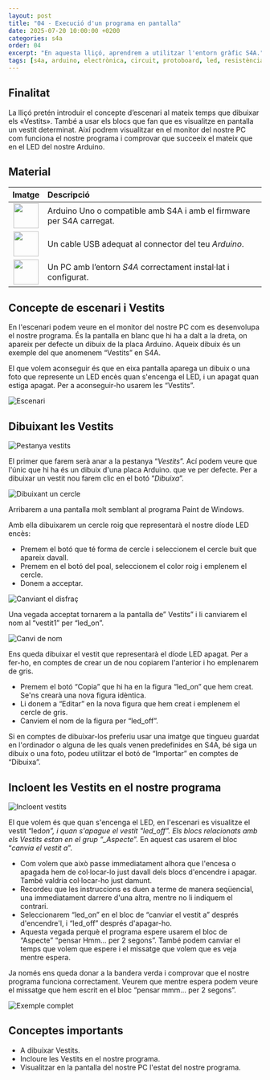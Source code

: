 ```yaml
---
layout: post
title: "04 - Execució d'un programa en pantalla"
date: 2025-07-20 10:00:00 +0200
categories: s4a
order: 04
excerpt: "En aquesta lliçó, aprendrem a utilitzar l'entorn gràfic S4A."
tags: [s4a, arduino, electrònica, circuit, protoboard, led, resistència, potenciòmetre]
---
```


[img1]: /assets/imatges/s4a/s4a-04-01.png "Escenari"
[img2]: /assets/imatges/s4a/s4a-04-02.png "Pestanya vestits"
[img3]: /assets/imatges/s4a/s4a-04-03.png "Dibuixant un cercle"
[img4]: /assets/imatges/s4a/s4a-04-04.png "Canviant el disfraç"
[img5]: /assets/imatges/s4a/s4a-04-05.png "Canvi de nom"
[img6]: /assets/imatges/s4a/s4a-04-06.png "Incloent les Vestits en el nostre programa"
[img7]: /assets/imatges/s4a/s4a-04-07.png "Exemple complet"

## Finalitat

La lliçó pretén introduir el concepte d’escenari al mateix temps que dibuixar els «Vestits». També a usar els blocs que fan que es visualitze en pantalla un vestit determinat. Així podrem visualitzar en el monitor del nostre PC com funciona el nostre programa i comprovar que succeeix el mateix que en el LED del nostre Arduino.

## Material

|                              Imatge                              | Descripció                                                           |
| :--------------------------------------------------------------: | :------------------------------------------------------------------- |
|  <img src="/assets/imatges/mat/mat_unor3.png" width="50" height="50">   | Arduino Uno o compatible amb S4A i amb el firmware per S4A carregat. |
| <img src="/assets/imatges/mat/mat_cableusb.png" width="50" height="50"> | Un cable USB adequat al connector del teu _Arduino_.                 |
|    <img src="/assets/imatges/mat/mat_pc.png" width="50" height="50">    | Un PC amb l’entorn _S4A_ correctament instal·lat i configurat.       |

## Concepte de escenari i Vestits

En l'escenari podem veure en el monitor del nostre PC com es desenvolupa el nostre programa. És la pantalla en blanc que hi ha a dalt a la dreta, on apareix per defecte un dibuix de la placa Arduino. Aqueix dibuix és un exemple del que anomenem “Vestits” en S4A.

El que volem aconseguir és que en eixa pantalla aparega un dibuix o una foto que represente un LED encès quan s'encenga el LED, i un apagat quan estiga apagat. Per a aconseguir-ho usarem les “Vestits”.

![Escenari][img1]

## Dibuixant les Vestits

![Pestanya vestits][img2]

El primer que farem serà anar a la pestanya “_Vestits_”. Ací podem veure que l'únic que hi ha és un dibuix d'una placa Arduino. que ve per defecte. Per a dibuixar un vestit nou farem clic en el botó “_Dibuixa_”.

![Dibuixant un cercle][img3]

Arribarem a una pantalla molt semblant al programa Paint de Windows.

Amb ella dibuixarem un cercle roig que representarà el nostre díode LED encès:

- Premem el botó que té forma de cercle i seleccionem el cercle buit que apareix davall.
- Premem en el botó del poal, seleccionem el color roig i emplenem el cercle.
- Donem a acceptar.

![Canviant el disfraç][img4]

Una vegada acceptat tornarem a la pantalla de” Vestits” i li canviarem
el nom al “vestit1” per “led_on”.

![Canvi de nom][img5]

Ens queda dibuixar el vestit que representarà el díode LED apagat. Per a
fer-ho, en comptes de crear un de nou copiarem l'anterior i ho
emplenarem de gris.

- Premem el botó “Copia” que hi ha en la figura “led_on” que hem creat.
  Se'ns crearà una nova figura idèntica.
- Li donem a “Editar” en la nova figura que hem creat i emplenem el
  cercle de gris.
- Canviem el nom de la figura per “led_off”.

Si en comptes de dibuixar-los preferiu usar una imatge que tingueu
guardat en l'ordinador o alguna de les quals venen predefinides en S4A,
bé siga un dibuix o una foto, podeu utilitzar el botó de “Importar” en
comptes de “Dibuixa”.

## Incloent les Vestits en el nostre programa

![Incloent vestits][img6]

El que volem és que quan s'encenga el LED, en l'escenari es visualitze el vestit “led*on”, i quan s'apague el vestit "led_off”. Els blocs relacionats amb els Vestits estan en el grup “\_Aspecte*”. En aquest cas usarem el bloc “_canvia el vestit a_”.

- Com volem que això passe immediatament alhora que l'encesa o apagada hem de col·locar-lo just davall dels blocs d'encendre i apagar. També valdria col·locar-ho just damunt.
- Recordeu que les instruccions es duen a terme de manera seqüencial, una immediatament darrere d'una altra, mentre no li indiquem el contrari.
- Seleccionarem “led_on” en el bloc de “canviar el vestit a” després d'encendre'l, i “led_off” després d'apagar-ho.
- Aquesta vegada perquè el programa espere usarem el bloc de “Aspecte” “pensar Hmm… per 2 segons”. També podem canviar el temps que volem que espere i el missatge que volem que es veja mentre espera.

Ja només ens queda donar a la bandera verda i comprovar que el nostre programa funciona correctament. Veurem que mentre espera podem veure el missatge que hem escrit en el bloc “pensar mmm… per 2 segons”.

![Exemple complet][img7]

## Conceptes importants

- A dibuixar Vestits.
- Incloure les Vestits en el nostre programa.
- Visualitzar en la pantalla del nostre PC l'estat del nostre programa.

